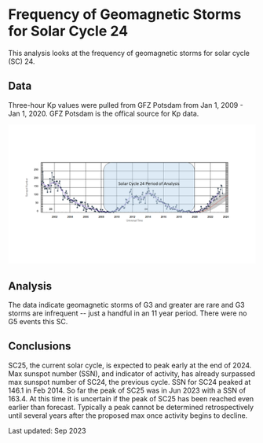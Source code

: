 # Frequency of Geomagnetic Storms for Solar Cycle 24
This analysis looks at the frequency of geomagnetic storms for solar cycle (SC) 24.

## Data
Three-hour Kp values were pulled from GFZ Potsdam from Jan 1, 2009 - Jan 1, 2020. GFZ Potsdam is the offical source for Kp data. 

![Solar Cycle 24](https://github.com/sunnysidedenver/swpc_sc24/blob/main/Ref%201.png) 

## Analysis
The data indicate geomagnetic storms of G3 and greater are rare and G3 storms are infrequent -- just a handful in an 11 year period. There were no G5 events this SC. 

## Conclusions
SC25, the current solar cycle, is expected to peak early at the end of 2024. Max sunspot number (SSN), and indicator of activity, has already surpassed max sunspot number of SC24, the previous cycle. SSN for SC24 peaked at 146.1 in Feb 2014. So far the peak of SC25 was in Jun 2023 with a SSN of 163.4. At this time it is uncertain if the peak of SC25 has been reached even earlier than forecast. Typically a peak cannot be determined retrospectively until several years after the proposed max once activity begins to decline.

Last updated: Sep 2023
